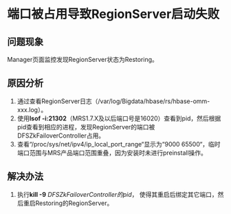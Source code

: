 # 端口被占用导致RegionServer启动失败<a name="mrs_03_0066"></a>

## 问题现象<a name="zh-cn_topic_0167275014_s7f8671494bed4bdeb17136db86359327"></a>

Manager页面监控发现RegionServer状态为Restoring。

## 原因分析<a name="zh-cn_topic_0167275014_se44ba4f171a24022a02c97b1203b8c51"></a>

1.  通过查看RegionServer日志（/var/log/Bigdata/hbase/rs/hbase-omm-xxx.log）。
2.  使用**lsof -i:21302**（MRS1.7.X及以后端口号是16020）查看到pid，然后根据pid查看到相应的进程，发现RegionServer的端口被DFSZkFailoverController占用。
3.  查看“/proc/sys/net/ipv4/ip\_local\_port\_range“显示为“9000  65500“，临时端口范围与MRS产品端口范围重叠，因为安装时未进行preinstall操作。

## 解决办法<a name="zh-cn_topic_0167275014_sf44c4148fcbe469a8a2b2598e3c8757d"></a>

1.  执行**kill -9** _DFSZkFailoverController的pid_， 使得其重启后绑定其它端口，然后重启Restoring的RegionServer。

